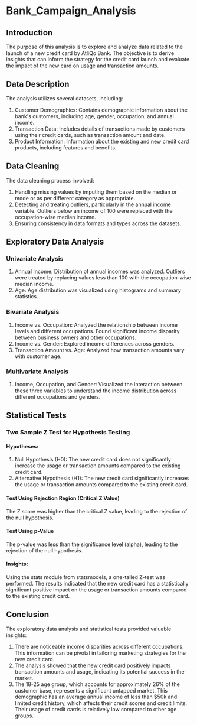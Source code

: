 
# Bank_Campaign_Analysis




## Introduction

The purpose of this analysis is to explore and analyze data related to the launch of a new credit card by AtliQo Bank. The objective is to derive insights that can inform the strategy for the credit card launch and evaluate the impact of the new card on usage and transaction amounts.


## Data Description

The analysis utilizes several datasets, including:

1. Customer Demographics: Contains demographic information about the bank's customers, including age, gender, occupation, and annual income.
2. Transaction Data: Includes details of transactions made by customers using their credit cards, such as transaction amount and date.
3. Product Information: Information about the existing and new credit card products, including features and benefits.
## Data Cleaning

The data cleaning process involved:

1. Handling missing values by imputing them based on the median or mode or as per different category as appropriate.
2. Detecting and treating outliers, particularly in the annual income variable.
Outliers below an income of 100 were replaced with the occupation-wise median income.
3. Ensuring consistency in data formats and types across the datasets.
## Exploratory Data Analysis

### Univariate Analysis

1. Annual Income: Distribution of annual incomes was analyzed. Outliers were treated by replacing values less than 100 with the occupation-wise median income.
2. Age: Age distribution was visualized using histograms and summary statistics.

### Bivariate Analysis

1. Income vs. Occupation: Analyzed the relationship between income levels and different occupations. Found significant income disparity between business owners and other occupations.
2. Income vs. Gender: Explored income differences across genders.
3. Transaction Amount vs. Age: Analyzed how transaction amounts vary with customer age.

### Multivariate Analysis

1. Income, Occupation, and Gender: Visualized the interaction between these three variables to understand the income distribution across different occupations and genders.

## Statistical Tests

### Two Sample Z Test for Hypothesis Testing

#### Hypotheses:

1. Null Hypothesis (H0): The new credit card does not significantly increase the usage or transaction amounts compared to the existing credit card.
2. Alternative Hypothesis (H1): The new credit card significantly increases the usage or transaction amounts compared to the existing credit card.

#### Test Using Rejection Region (Critical Z Value)

The Z score was higher than the critical Z value, leading to the rejection of the null hypothesis.

#### Test Using p-Value

The p-value was less than the significance level (alpha), leading to the rejection of the null hypothesis.

#### Insights:

Using the stats module from statsmodels, a one-tailed Z-test was performed. The results indicated that the new credit card has a statistically significant positive impact on the usage or transaction amounts compared to the existing credit card.

## Conclusion

The exploratory data analysis and statistical tests provided valuable insights:

1. There are noticeable income disparities across different occupations. This information can be pivotal in tailoring marketing strategies for the new credit card.
2. The analysis showed that the new credit card positively impacts transaction amounts and usage, indicating its potential success in the market.
3. The 18-25 age group, which accounts for approximately 26% of the customer base, represents a significant untapped market. This demographic has an average annual income of less than $50k and limited credit history, which affects their credit scores and credit limits. Their usage of credit cards is relatively low compared to other age groups.


